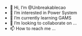 - 👋 Hi, I’m @Unbreakablecao
- 👀 I’m interested in Power System
- 🌱 I’m currently learning GAMS
- 💞️ I’m looking to collaborate on ...
- 📫 How to reach me ...

<!---
Unbreakablecao/Unbreakablecao is a ✨ special ✨ repository because its `README.md` (this file) appears on your GitHub profile.
You can click the Preview link to take a look at your changes.
--->
